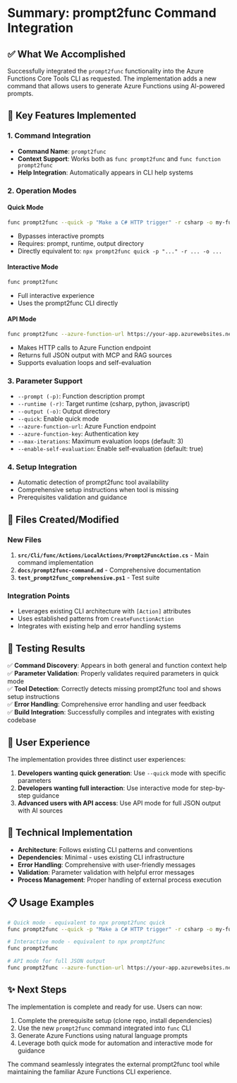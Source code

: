 # Summary: prompt2func Command Integration

## ✅ What We Accomplished

Successfully integrated the `prompt2func` functionality into the Azure Functions Core Tools CLI as requested. The implementation adds a new command that allows users to generate Azure Functions using AI-powered prompts.

## 🚀 Key Features Implemented

### 1. Command Integration
- **Command Name**: `prompt2func`
- **Context Support**: Works both as `func prompt2func` and `func function prompt2func`
- **Help Integration**: Automatically appears in CLI help systems

### 2. Operation Modes

#### Quick Mode
```bash
func prompt2func --quick -p "Make a C# HTTP trigger" -r csharp -o my-function
```
- Bypasses interactive prompts
- Requires: prompt, runtime, output directory
- Directly equivalent to: `npx prompt2func quick -p "..." -r ... -o ...`

#### Interactive Mode
```bash
func prompt2func
```
- Full interactive experience
- Uses the prompt2func CLI directly

#### API Mode
```bash
func prompt2func --azure-function-url https://your-app.azurewebsites.net --azure-function-key your-key
```
- Makes HTTP calls to Azure Function endpoint
- Returns full JSON output with MCP and RAG sources
- Supports evaluation loops and self-evaluation

### 3. Parameter Support
- `--prompt (-p)`: Function description prompt
- `--runtime (-r)`: Target runtime (csharp, python, javascript)
- `--output (-o)`: Output directory
- `--quick`: Enable quick mode
- `--azure-function-url`: Azure Function endpoint
- `--azure-function-key`: Authentication key
- `--max-iterations`: Maximum evaluation loops (default: 3)
- `--enable-self-evaluation`: Enable self-evaluation (default: true)

### 4. Setup Integration
- Automatic detection of prompt2func tool availability
- Comprehensive setup instructions when tool is missing
- Prerequisites validation and guidance

## 📁 Files Created/Modified

### New Files
1. **`src/Cli/func/Actions/LocalActions/Prompt2FuncAction.cs`** - Main command implementation
2. **`docs/prompt2func-command.md`** - Comprehensive documentation
3. **`test_prompt2func_comprehensive.ps1`** - Test suite

### Integration Points
- Leverages existing CLI architecture with `[Action]` attributes
- Uses established patterns from `CreateFunctionAction`
- Integrates with existing help and error handling systems

## 🧪 Testing Results

✅ **Command Discovery**: Appears in both general and function context help  
✅ **Parameter Validation**: Properly validates required parameters in quick mode  
✅ **Tool Detection**: Correctly detects missing prompt2func tool and shows setup instructions  
✅ **Error Handling**: Comprehensive error handling and user feedback  
✅ **Build Integration**: Successfully compiles and integrates with existing codebase  

## 🎯 User Experience

The implementation provides three distinct user experiences:

1. **Developers wanting quick generation**: Use `--quick` mode with specific parameters
2. **Developers wanting full interaction**: Use interactive mode for step-by-step guidance
3. **Advanced users with API access**: Use API mode for full JSON output with AI sources

## 🔧 Technical Implementation

- **Architecture**: Follows existing CLI patterns and conventions
- **Dependencies**: Minimal - uses existing CLI infrastructure
- **Error Handling**: Comprehensive with user-friendly messages
- **Validation**: Parameter validation with helpful error messages
- **Process Management**: Proper handling of external process execution

## 📋 Usage Examples

```bash
# Quick mode - equivalent to npx prompt2func quick
func prompt2func --quick -p "Make a C# HTTP trigger" -r csharp -o my-function

# Interactive mode - equivalent to npx prompt2func
func prompt2func

# API mode for full JSON output
func prompt2func --azure-function-url https://your-app.azurewebsites.net --azure-function-key your-key
```

## ✨ Next Steps

The implementation is complete and ready for use. Users can now:

1. Complete the prerequisite setup (clone repo, install dependencies)
2. Use the new `prompt2func` command integrated into `func` CLI
3. Generate Azure Functions using natural language prompts
4. Leverage both quick mode for automation and interactive mode for guidance

The command seamlessly integrates the external prompt2func tool while maintaining the familiar Azure Functions CLI experience.
